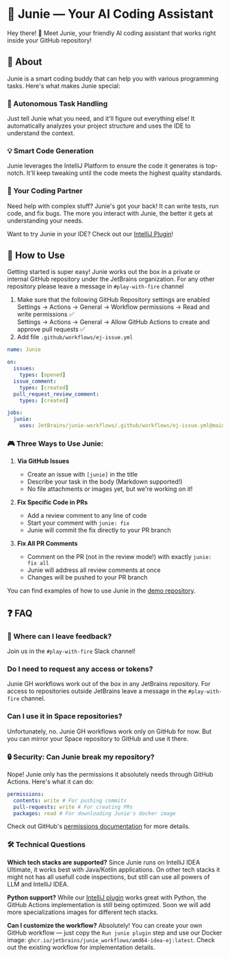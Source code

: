 # 🤖 Junie — Your AI Coding Assistant

Hey there! 👋 Meet Junie, your friendly AI coding assistant that works right inside your GitHub repository!

## 🌟 About

Junie is a smart coding buddy that can help you with various programming tasks. Here's what makes Junie special:

### 🎯 Autonomous Task Handling
Just tell Junie what you need, and it'll figure out everything else! It automatically analyzes your project structure and uses the IDE to understand the context.

### 💡 Smart Code Generation
Junie leverages the IntelliJ Platform to ensure the code it generates is top-notch. It'll keep tweaking until the code meets the highest quality standards.

### 🤝 Your Coding Partner
Need help with complex stuff? Junie's got your back! It can write tests, run code, and fix bugs. The more you interact with Junie, the better it gets at understanding your needs.

Want to try Junie in your IDE? Check out our [IntelliJ Plugin](https://plugins.jetbrains.com/plugin/26104-jetbrains-junie)!

## 🚀 How to Use

Getting started is super easy! Junie works out the box in a private or internal GitHub repository under the JetBrains organization. For any other repository please leave a message in `#play-with-fire` channel
1. Make sure that the following GitHub Repository settings are enabled  
Settings → Actions → General → Workflow permissions → Read and write permissions ✅  
Settings → Actions → General → Allow GitHub Actions to create and approve pull requests ✅
2. Add file `.github/workflows/ej-issue.yml`
```yaml
name: Junie

on:
  issues:
    types: [opened]
  issue_comment:
    types: [created]
  pull_request_review_comment:
    types: [created]

jobs:
  junie:
    uses: JetBrains/junie-workflows/.github/workflows/ej-issue.yml@main
```

### 🎮 Three Ways to Use Junie:

1. **Via GitHub Issues**
   - Create an issue with `[junie]` in the title
   - Describe your task in the body (Markdown supported!)
   - No file attachments or images yet, but we're working on it!

2. **Fix Specific Code in PRs**
   - Add a review comment to any line of code
   - Start your comment with `junie: fix`
   - Junie will commit the fix directly to your PR branch

3. **Fix All PR Comments**
   - Comment on the PR (not in the review mode!) with exactly `junie: fix all`
   - Junie will address all review comments at once
   - Changes will be pushed to your PR branch

You can find examples of how to use Junie in the [demo repository](https://github.com/JetBrains/junie-demo).

## ❓ FAQ
### 💬 Where can I leave feedback?
Join us in the `#play-with-fire` Slack channel!

### Do I need to request any access or tokens?
Junie GH workflows work out of the box in any JetBrains repository. For access to repositories outside JetBrains leave a message in the `#play-with-fire` channel.

### Can I use it in Space repositories?
Unfortunately, no. Junie GH workflows work only on GitHub for now.
But you can mirror your Space repository to GitHub and use it there.

### 🔒 Security: Can Junie break my repository?
Nope! Junie only has the permissions it absolutely needs through GitHub Actions. Here's what it can do:
```yaml
permissions:
  contents: write # For pushing commits
  pull-requests: write # For creating PRs
  packages: read # For downloading Junie's docker image
```
Check out GitHub's [permissions documentation](https://docs.github.com/en/actions/writing-workflows/choosing-what-your-workflow-does/controlling-permissions-for-github_token) for more details.

### 🛠️ Technical Questions

**Which tech stacks are supported?**
Since Junie runs on IntelliJ IDEA Ultimate, it works best with Java/Kotlin applications. On other tech stacks it might not has all usefull code inspections, but still can use all powers of LLM and IntelliJ IDEA.

**Python support?**
While our [IntelliJ plugin](https://plugins.jetbrains.com/plugin/26104-jetbrains-junie) works great with Python, the GitHub Actions implementation is still being optimized. Soon we will add more specializations images for different tech stacks.

**Can I customize the workflow?**
Absolutely! You can create your own GitHub workflow — just copy the `Run junie plugin` step and use our Docker image: `ghcr.io/jetbrains/junie_workflows/amd64-idea-ej:latest`. Check out the existing workflow for implementation details.
